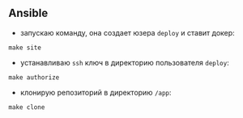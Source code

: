 ## Ansible
- запускаю команду, она создает юзера `deploy` и ставит докер:

`make site`

- устанавливаю `ssh` ключ в директорию пользователя `deploy`:

`make authorize`

- клонирую репозиторий в директорию `/app`:

`make clone`

